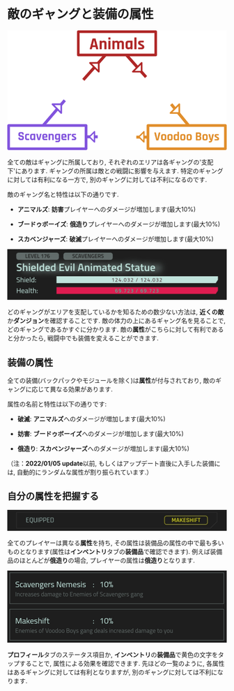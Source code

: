
# 敵のギャングと装備の属性

![EnemyGangGraph](/resources/mobile-tutorial/EnemyGangGraph.png)

全ての敵はギャングに所属しており, それぞれのエリアは各ギャングの'支配下'にあります. ギャングの所属は敵との戦闘に影響を与えます. 特定のギャングに対しては有利になる一方で, 別のギャングに対しては不利になるのです.

敵のギャング名と特性は以下の通りです.  
- **アニマルズ**: **妨害**プレイヤーへのダメージが増加します(最大10%)

- **ブードゥボーイズ**: **俄造り**プレイヤーへのダメージが増加します(最大10%)

- **スカベンジャーズ**: **破滅**プレイヤーへのダメージが増加します(最大10%)

![EnemyGang](/resources/mobile-tutorial/EnemyGang.png)

どのギャングがエリアを支配しているかを知るための数少ない方法は, **近くの敵**か**ダンジョン**を確認することです. 敵の体力の上にあるギャング名を見ることで, どのギャングであるかすぐに分かります. 敵の**属性**がこちらに対して有利であると分かったら, 戦闘中でも装備を変えることができます.

## 装備の属性

全ての装備(バックパックやモジュールを除く)は**属性**が付与されており, 敵のギャングに応じて異なる効果があります.

属性の名前と特性は以下の通りです:

- **破滅**: **アニマルズ**へのダメージが増加します(最大10%)

- **妨害**: **ブードゥボーイズ**へのダメージが増加します(最大10%)

- **俄造り**: **スカベンジャーズ**へのダメージが増加します(最大10%)

（注：**2022/01/05 update**以前, もしくはアップデート直後に入手した装備には, 自動的にランダムな属性が割り振られています.）

## 自分の属性を把握する

![EnemyGangMark](/resources/mobile-tutorial/EnemyGangMark.png)

全てのプレイヤーは異なる**属性**を持ち, その属性は装備品の属性の中で最も多いものとなります(属性は**インベントリ**タブの**装備品**で確認できます). 例えば装備品のほとんどが**俄造り**の場合, プレイヤーの属性は**俄造り**となります.

![EnemyGangStats](/resources/mobile-tutorial/EnemyGangStats.png)

**プロフィール**タブのステータス項目か, **インベントリ**の**装備品**で黄色の文字をタップすることで, 属性による効果を確認できます. 先ほどの一覧のように, 各属性はあるギャングに対しては有利となりますが, 別のギャングに対しては不利になります.
